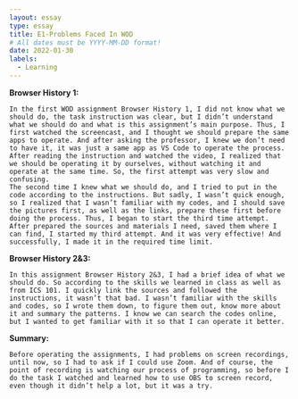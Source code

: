 ```yaml
---
layout: essay
type: essay
title: E1-Problems Faced In WOD
# All dates must be YYYY-MM-DD format!
date: 2022-01-30
labels:
  - Learning
---
```

**Browser History 1:**

	In the first WOD assignment Browser History 1, I did not know what we should do, the task instruction was clear, but I didn’t understand what we should do and what is this assignment’s main purpose. Thus, I first watched the screencast, and I thought we should prepare the same apps to operate. And after asking the professor, I knew we don’t need to have it, it was just a same app as VS Code to operate the process. After reading the instruction and watched the video, I realized that we should be operating it by ourselves, without watching it and operate at the same time. So, the first attempt was very slow and confusing.
	The second time I knew what we should do, and I tried to put in the code according to the instructions. But sadly, I wasn’t quick enough, so I realized that I wasn’t familiar with my codes, and I should save the pictures first, as well as the links, prepare these first before doing the process. Thus, I began to start the third time attempt.
	After prepared the sources and materials I need, saved them where I can find, I started my third attempt. And it was very effective! And successfully, I made it in the required time limit.
	
**Browser History 2&3:**

	In this assignment Browser History 2&3, I had a brief idea of what we should do. So according to the skills we learned in class as well as from ICS 101. I quickly link the sources and followed the instructions, it wasn’t that bad. I wasn’t familiar with the skills and codes, so I wrote them down, to figure them out, know more about it and summary the patterns. I know we can search the codes online, but I wanted to get familiar with it so that I can operate it better.

**Summary:**
	
	Before operating the assignments, I had problems on screen recordings, until now, so I had to ask if I could use Zoom. And of course, the point of recording is watching our process of programming, so before I do the task I watched and learned how to use OBS to screen record, even though it didn’t help a lot, but it was a try.
